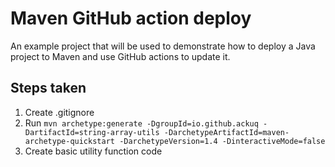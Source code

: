 # Maven GitHub action deploy

An example project that will be used to demonstrate how to deploy a Java project to Maven and use GitHub actions to update it.

## Steps taken

1. Create .gitignore
2. Run `mvn archetype:generate -DgroupId=io.github.ackuq -DartifactId=string-array-utils -DarchetypeArtifactId=maven-archetype-quickstart -DarchetypeVersion=1.4 -DinteractiveMode=false`
3. Create basic utility function code

